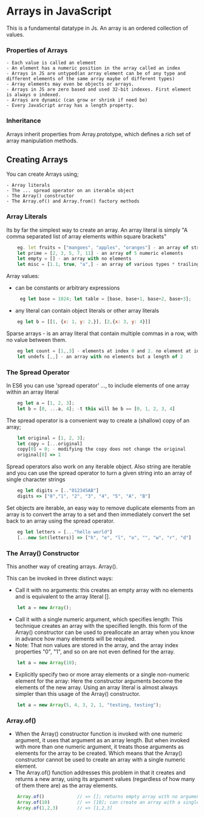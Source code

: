 # Arrays in JavaScript
This is a fundamental datatype in Js.
An array is an ordered collection of values.

### Properties of Arrays
```
- Each value is called an element
- An element has a numeric position in the array called an index
- Arrays in JS are untyped(an array element can be of any type and different elements of the same array maybe of different types)
- Array elements may even be objects or arrays.
- Arrays in JS are zero based and used 32-bit indexes. First element is always o indexed.
- Arrays are dynamic (can grow or shrink if need be)
- Every JavaScript array has a length property.
```
### Inheritance
Arrays inherit properties from Array.prototype, which defines a rich set of array manipulation methods.

## Creating Arrays
You can create Arrays using;

```
- Array literals
- The ... spread operator on an iterable object
- The Array() constructor
- The Array.of() and Array.from() factory methods
```
### Array Literals
Its by far the simplest way to create an array.
An array literal is simply "A comma separated list of array elements within square brackets"
```js
    eg. let fruits = ["mangoes", "apples", "oranges"] - an array of string literals
    let prime = [2, 3, 5, 7, 11] - an array of 5 numeric elements
    let empty = [] - an array with no elements
    let misc = [1.1, true, "a",] - an array of various types * trailing comma
```
Array values:
- can be constants or arbitrary expressions

```js
     eg let base = 1024; let table = [base, base+1, base+2, base+3];
```
- any literal can contain object literals or other array literals

```js
    eg let b = [[1, {x: 1, y: 2,}], [2,{x: 3, y: 4}]]
```

Sparse arrays - is an array literal that contain multiple commas in a row, with no value between them.
```js
    eg let count = [1,,3] - elements at index 0 and 2. no element at index 1
    let undefs [,,] - an array with no elements but a length of 2
```

### The Spread Operator
In ES6 you can use 'spread operator' ..., to include elements of one array within an array literal
```js
    eg let a = [1, 2, 3];
    let b = [0, ...a, 4]; -t this will be b == [0, 1, 2, 3, 4]
```
The spread operator is a convenient way to create a (shallow) copy of an array;
```js
    let original = [1, 2, 3];
    let copy = [...original]
    copy[0] = 0; - modifying the copy does not change the original
    original[0] => 1
```
Spread operators also work on any iterable object. Also string are iterable and you can use the spread operator to turn a given string into an array of single character strings

```js
    eg let digits = [.."012345AB"]
    digits => ["0","1", "2", "3", "4", "5", "A", "B"]
```
Set objects are iterable, an easy way to remove duplicate elements from an array is to convert the array to a set and then immediately convert the set back to an array using the spread operator.

```js
    eg let letters = [..."hello world"]
    [...new Set(letters)] => ["h", "e", "l", "o", "", "w", "r", "d"]
```

### The Array() Constructor

This another way of creating arrays. Array().

This can be invoked in three distinct ways:

- Call it with no arguments: this creates an empty array with no elements and is equivalent to the array literal [].

```js
    let a = new Array();
```

- Call it with a single numeric argument, which specifies length: This technique creates an array with the specified length. this form of the Array() constructor can be used to preallocate an array when you know in advance how many elements will be required.
- Note: That non values are stored in the array, and the array index properties "0", "1", and so on are not even defined for the array.

```js
    let a = new Array(10);
```

- Explicitly specify two or more array elements or a single non-numeric element for the array: Here the constructor arguments become the elements of the new array. Using an array literal is almost always simpler than this usage of the Array() constructor.

```js
    let a = new Array(5, 4, 3, 2, 1, "testing, testing");
```

### Array.of()

- When the Array() constructor function is invoked with one numeric argument, it uses that argument as an array length. But when invoked with more than one numeric argument, it treats those arguments as elements for the array to be created. Which means that the Array() constructor cannot be used to create an array with a single numeric element.
- The Array.of() function addresses this problem in that it creates and returns a new array, using its argument values (regardless of how many of them there are) as the array elements.

```js
    Array.of()            // => []; returns empty array with no arguments
    Array.of(10)          // => [10]; can create an array with a single numeric argument
    Array.of(1,2,3)       // => [1,2,3]

```
